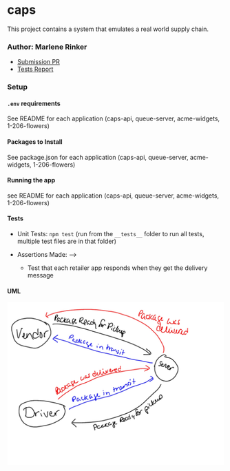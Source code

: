 # caps

This project contains a system that emulates a real world supply chain.


### Author: Marlene Rinker

- [Submission PR](https://github.com/marlenerinker-401-advanced-javascript/caps/pull/6)
- [Tests Report](https://github.com/marlenerinker-401-advanced-javascript/caps/actions)



### Setup

#### `.env` requirements
See README for each application (caps-api, queue-server, acme-widgets, 1-206-flowers)

#### Packages to Install
See package.json for each application (caps-api, queue-server, acme-widgets, 1-206-flowers)





#### Running the app
see README for each application (caps-api, queue-server, acme-widgets, 1-206-flowers)


#### Tests
- Unit Tests: `npm test` (run from the `__tests__` folder to run all tests, multiple test files are in that folder)

- Assertions Made: -->
  - Test that each retailer app responds when they get the delivery message



#### UML
![UML Diagram](caps-whiteboard.jpg)